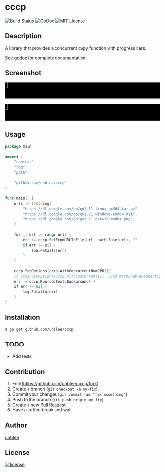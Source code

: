 # cccp

[![Build Status](https://img.shields.io/travis-ci/unblee/cccp.svg?style=flat-square)][travis]
[![GoDoc](https://img.shields.io/badge/godoc-reference-5272B4.svg?style=flat-square)][godoc]
[![MIT License](http://img.shields.io/badge/license-MIT-blue.svg?style=flat-square)][license]

[travis]: https://travis-ci.org/unblee/cccp
[godoc]: https://godoc.org/github.com/unblee/cccp
[license]: https://github.com/unblee/cccp/blob/master/LICENSE

## Description

A library that provides a concurrent copy function with progress bars.

See [godoc](https://godoc.org/github.com/unblee/cccp) for complete documentation.

## Screenshot

![Screenshot 01](assets/screenshot-01.gif)

![Screenshot 02](assets/screenshot-02.gif)

## Usage

```go
package main

import (
	"context"
	"log"
	"path"

	"github.com/unblee/cccp"
)

func main() {
	urls := []string{
		"https://dl.google.com/go/go1.11.linux-amd64.tar.gz",
		"https://dl.google.com/go/go1.11.windows-amd64.msi",
		"https://dl.google.com/go/go1.11.darwin-amd64.pkg",
	}

	for _, url := range urls {
		err := cccp.SetFromURLToFile(url, path.Base(url), "")
		if err != nil {
			log.Fatalln(err)
		}
	}

	cccp.SetOptions(cccp.WithConcurrentNumCPU())
	// cccp.SetOptions(cccp.WithConcurrent(1), cccp.WithEnableSequentialProgressbars())
	err := cccp.Run(context.Background())
	if err != nil {
		log.Fatalln(err)
	}
}
```

## Installation

```console
$ go get github.com/unblee/cccp
```

## TODO

- Add tests

## Contribution

1.  Fork(https://github.com/unblee/cccp/fork)
2.  Create a branch (`git checkout -b my-fix`)
3.  Commit your changes (`git commit -am "fix something"`)
4.  Push to the branch (`git push origin my-fix`)
5.  Create a new [Pull Request](https://github.com/unblee/cccp/pulls)
6.  Have a coffee break and wait

## Author

[unblee](https://github.com/unblee)

## License

[![license](https://img.shields.io/badge/license-MIT-blue.svg?style=flat-square)](https://github.com/unblee/cccp/blob/master/LICENSE)
